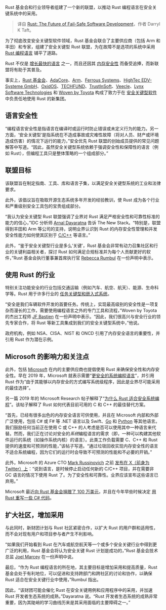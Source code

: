 
<!--
title: Rust：故障安全软件开发的未来
cover: https://cdn.thenewstack.io/media/2024/06/8c5ee7d1-levi-meir-clancy-9fpm0ruywww-unsplash.jpg
-->

Rust 基金会和行业领导者组建了一个新的联盟，以推动 Rust 编程语言在安全关键系统中的采用。

> 译自 [Rust: The Future of Fail-Safe Software Development](https://thenewstack.io/rust-the-future-of-fail-safe-software-development/)，作者 Darryl K Taft。

为了彻底改变安全关键型软件领域，Rust 基金会联合了主要供应商（包括 Arm 和丰田）和专家，组建了安全关键型 Rust 联盟，为在故障不是选项的系统中采用 [Rust 编程语言](https://thenewstack.io/rust-whats-next-for-the-fast-growing-programming-language/) 铺平了道路。

Rust 不仅是 [增长最快的语言](https://thenewstack.io/rust-growing-fastest-but-javascript-reigns-supreme/) 之一，而且还因其 [内存安全性](https://thenewstack.io/out-with-c-and-c-in-with-memory-safety/) 而备受追捧，而新联盟将有助于其普及。

事实上，[Rust 基金会](https://thenewstack.io/rust-foundation-focusing-on-safety-and-dev-outreach-in-2023/)、[AdaCore](https://www.adacore.com/)、[Arm](https://arm.com/)、[Ferrous Systems](https://ferrous-systems.com/)、[HighTec EDV-Systeme GmbH](https://hightec-rt.com/en/)、[OxidOS](https://www.oxidos.io/)、[TECHFUND](https://techfund.jp/)、[TrustInSoft](https://trust-in-soft.com/)、[Veecle](https://www.veecle.io/)、[Lynx Software Technologies](https://www.lynx.com/) 和 [Woven by Toyota](https://woven.toyota/en/) 构成了致力于在 [安全关键型软件](https://thenewstack.io/bjarne-stroustrups-plan-for-bringing-safety-to-c/) 中负责任地使用 Rust 的新集团。

## 语言安全性

“编程语言安全性是指语言在编译时或运行时防止错误或未定义行为的能力。另一方面，‘安全关键型’是指系统在不造成事故或灾难性故障（将对人员、财产或环境造成伤害）的情况下运行的能力，”安全优先 Rust 联盟的创始成员提供的常见问题解答中写道。“因此，虽然安全关键型系统依赖于强调安全性和保障性的语言（例如 Rust），但编程工具只是整体策略的一个组成部分。”

## 联盟目标

该联盟旨在制定指南、工具、库和语言子集，以满足安全关键型系统的工业和法律要求。

此外，该倡议旨在吸取开源生态系统多年开发的经验教训，使 Rust 成为各个行业和严重级别安全工具包的宝贵组成部分。

“我认为安全关键型 Rust 联盟强调了业界对 Rust 满足严格安全性和可靠性标准的能力的信心，”IDC 分析师 [Arnal Dayaratna](https://www.linkedin.com/in/cloudcomputingtoday/) 告诉 The New Stack。“特别是，联盟得到丰田和 Arm 等公司的支持，说明业界认识到 Rust 的内存安全性管理和并发安全性能力如何使其区别于 [C/C++](https://thenewstack.io/google-spends-1-million-to-make-rust-c-interoperable/) 等语言。”

此外，“鉴于安全关键型行业是多么‘关键’，Rust 基金会非常有动力召集社区和行业的关键利益相关者，探讨 Rust 如何满足合规标准并为每个人贡献更好的软件，”Rust 基金会执行董事兼首席执行官 [Rebecca Rumbul](https://www.linkedin.com/in/rebecca-rumbul-96a5441a/?originalSubdomain=uk) 在一份声明中表示。

## 使用 Rust 的行业

特别关注功能安全的行业包括交通运输（例如汽车、航空、航天）、能源、生命科学等。Rust 用于许多行业的 [任务关键型和嵌入式系统](https://www.lynx.com/press-releases/rust-compiler-support)。

“安全是我们车辆软件开发的首要任务。传统上，实现最高级别的安全性是一项复杂而漫长的工作，需要使用编程语言之外的专门工具和流程，”Woven by Toyota 的杰出工程师 [JF Bastien](https://www.linkedin.com/in/jfbastien/?originalSubdomain=jp) 在一份声明中表示。“因此，我们很高兴与安全行业的领先专家合作，将 Rust 等新工具集成到我们的安全关键型系统中，”他说。

政府机构，例如 NSA、CISA、NIST 和 ONCD 引用了内存安全语言的重要性，并引用 Rust 作为潜在示例。

## Microsoft 的影响力和关注点

此外，包括 [Microsoft](https://news.microsoft.com/?utm_content=inline+mention) 在内的主要供应商也提倡使用 Rust 来确保安全性和内存安全性。早在 2019 年，Microsoft 就表示需要“[更安全的系统编程语言](https://msrc.microsoft.com/blog/2019/07/we-need-a-safer-systems-programming-language/)”，并引用 Rust 作为“由于其能够以内存安全的方式编写系统级程序，因此是业界尽可能采用的最佳选择”。

另一篇 2019 年的 Microsoft Research 帖子解释了“[为什么 Rust 适合安全系统编程](https://msrc.microsoft.com/blog/2019/07/why-rust-for-safe-systems-programming/)”。该帖子解释了 Rust 如何代表目前可用的 C 和 C++ 的最佳替代方案。

“首先，已经有很多出色的内存安全语言可供使用，并且在 Microsoft 内部和外部广泛使用，包括 C# 或 F# 等 .NET 语言以及 Swift、[Go](https://thenewstack.io/go-the-programming-language-of-the-cloud/) 和 [Python](https://thenewstack.io/an-introduction-to-python-a-language-for-the-ages/) 等其他语言。我们鼓励任何当前正在使用 C 或 C++ 的人考虑是否可以使用其中一种语言来代替。然而，我们正在讨论对安全的*系统*编程语言的需求（即，一种可以构建其他软件运行的系统（如操作系统内核）的语言）。此类工作负载需要 C、C++ 和 Rust 提供的速度和可预测的性能，”该帖子写道。“通过垃圾回收实现内存安全性的语言不适合系统编程，因为它们的运行时会导致不可预测的性能和不必要的开销。”

此外，Microsoft 的 Azure CTO [Mark Russinovich](https://www.linkedin.com/in/markrussinovich) 之前 [发布在 X（前身为 Twitter）上](https://x.com/markrussinovich/status/1571995117233504257)：“说到语言，是时候停止启动任何新的 C/C++ 项目，并在需要非 GC 语言的情况下使用 Rust 了。为了安全性和可靠性。业界应该宣布这些语言已弃用。”

Microsoft 最近[向 Rust 基金会捐赠了 100 万美元](https://thenewstack.io/microsofts-1m-vote-of-confidence-in-rusts-future/)，并且在今年早些时候决定 [用 Rust 重写一些 C# 代码](https://thenewstack.io/microsoft-we-are-not-abandoning-c-for-rust/)。

## 扩大社区，增加采用

与此同时，新财团计划与 Rust 社区紧密合作，以扩大 Rust 的用户群和适用性，而不会对现有用户和项目参与者产生不利影响。

“如果我们开始看到 Rust 在汽车或航空航天等一个或多个安全关键行业中得到更广泛的利用，Rust 基金会将认为安全关键 Rust 计划是成功的，”Rust 基金会技术总监
[Joel Marcey](https://www.linkedin.com/in/joelmarcey/) 在一份声明中说。

最后，“作为 Rust 编程语言的所在地，其主要目标是增加采用和提高质量，Rust 基金会处于有利地位，可以促进和支持跨部门和跨社区的讨论和协作，以确保 Rust 适合在安全关键行业中使用，”Rumbul 指出。

因此，“该财团可能会催化 Rust 在安全关键用例和应用程序中的采用，并加速 Rust 开发者生态系统的成熟，”Dayaratna 说。“Rust 开发者生态系统的成熟非常重要，因为其陡峭的学习曲线历来是其采用面临的主要障碍之一。”
